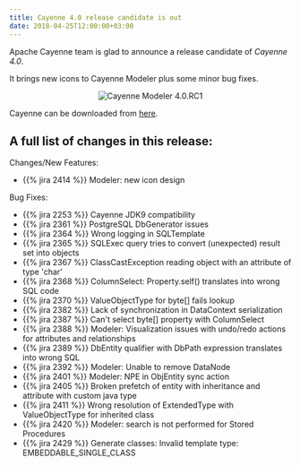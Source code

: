 ```yaml
---
title: Cayenne 4.0 release candidate is out
date: 2018-04-25T12:00:00+03:00
--- 
```


Apache Cayenne team is glad to announce a release candidate of _Cayenne 4.0_.

It brings new icons to Cayenne Modeler plus some minor bug fixes.

<p style="text-align: center;">
    <img class="img-fluid" src="/img/cayenne-modeler-40rc1.png" alt="Cayenne Modeler 4.0.RC1"/>
</p>

Cayenne can be downloaded from [here](/download.html).

<div class="pb-3"><!-- gap 3rem --></div>
<h2 class="text-center">A full list of changes in this release:</h2>
<div class="pb-2"><!-- gap 2rem --></div>

Changes/New Features:

* {{% jira 2414 %}} Modeler: new icon design

Bug Fixes:

* {{% jira 2253 %}} Cayenne JDK9 compatibility
* {{% jira 2361 %}} PostgreSQL DbGenerator issues
* {{% jira 2364 %}} Wrong logging in SQLTemplate
* {{% jira 2365 %}} SQLExec query tries to convert (unexpected) result set into objects
* {{% jira 2367 %}} ClassCastException reading object with an attribute of type 'char'
* {{% jira 2368 %}} ColumnSelect: Property.self() translates into wrong SQL code
* {{% jira 2370 %}} ValueObjectType for byte[] fails lookup
* {{% jira 2382 %}} Lack of synchronization in DataContext serialization
* {{% jira 2387 %}} Can't select byte[] property with ColumnSelect
* {{% jira 2388 %}} Modeler: Visualization issues with undo/redo actions for attributes and relationships
* {{% jira 2389 %}} DbEntity qualifier with DbPath expression translates into wrong SQL
* {{% jira 2392 %}} Modeler: Unable to remove DataNode
* {{% jira 2401 %}} Modeler: NPE in ObjEntity sync action
* {{% jira 2405 %}} Broken prefetch of entity with inheritance and attribute with custom java type
* {{% jira 2411 %}} Wrong resolution of ExtendedType with ValueObjectType for inherited class
* {{% jira 2420 %}} Modeler: search is not performed for Stored Procedures
* {{% jira 2429 %}} Generate classes: Invalid template type: EMBEDDABLE_SINGLE_CLASS
